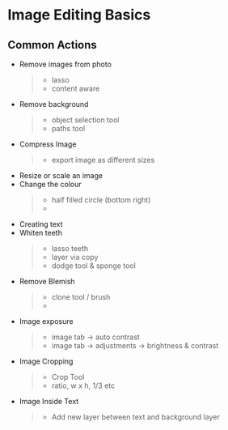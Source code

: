 # Image Editing Basics

## Common Actions
* Remove images from photo
    > * lasso
    > * content aware
* Remove background
    > * object selection tool
    > * paths tool 
* Compress Image
    > * export image as different sizes
* Resize or scale an image
* Change the colour
    > * half filled circle (bottom right)
    > * 
* Creating text
* Whiten teeth
    > * lasso teeth
    > * layer via copy
    > * dodge tool & sponge tool
* Remove Blemish
    > * clone tool / brush
    > * 
* Image exposure
    > * image tab -> auto contrast
    > * image tab -> adjustments -> brightness & contrast
* Image Cropping
    > * Crop Tool
    > * ratio, w x h, 1/3 etc
* Image Inside Text
    > * Add new layer between text and background layer

